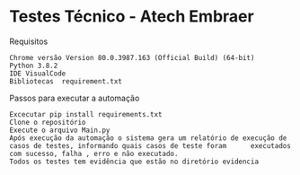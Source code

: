 # Testes Técnico - Atech Embraer

Requisitos

    Chrome versão Version 80.0.3987.163 (Official Build) (64-bit)
    Python 3.8.2
    IDE VisualCode
    Bibliotecas  requirement.txt




Passos para executar a automação
    
    Excecutar pip install requirements.txt 
    Clone o repositório
    Execute o arquivo Main.py
    Após execução da automação o sistema gera um relatório de execução de casos de testes, informando quais casos de teste foram      executados com sucesso, falha , erro e não executado.
    Todos os testes tem evidência que estão no diretório evidencia



  

